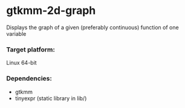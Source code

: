 # gtkmm-2d-graph
Displays the graph of a given (preferably continuous) function of one variable

### Target platform:
Linux 64-bit
### Dependencies:
- gtkmm
- tinyexpr (static library in lib/)
